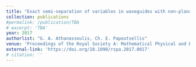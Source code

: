 ```yaml
---
title: "Exact semi-separation of variables in waveguides with non-planar boundaries"
collection: publications
#permalink: /publication/TBA
# excerpt: 'TBA'
year: 2017
authorlist: "G. A. Athanassoulis, Ch. E. Papoutsellis"
venue: 'Proceedings of the Royal Society A: Mathematical Physical and Engineering Sciences, Kinetic & Related Models, 473 (2201), 20170017'
external-link: 'https://doi.org/10.1098/rspa.2017.0017'
# citation: ''
---
```

